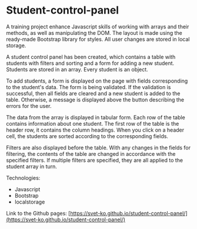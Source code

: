 # Student-control-panel
A training project enhance Javascript skills of working with arrays and their methods, as well as manipulating the DOM.
The layout is made using the ready-made Bootstrap library for styles.
All user changes are stored in local storage.

A student control panel has been created, which contains a table with students with filters and sorting and a form for adding a new student. Students are stored in an array. Every student is an object.

To add students, a form is displayed on the page with fields corresponding to the student's data. The form is being validated. If the validation is successful, then all fields are cleared and a new student is added to the table. Otherwise, a message is displayed above the button describing the errors for the user.

The data from the array is displayed in tabular form. Each row of the table contains information about one student. The first row of the table is the header row, it contains the column headings. When you click on a header cell, the students are sorted according to the corresponding fields.

Filters are also displayed before the table. With any changes in the fields for filtering, the contents of the table are changed in accordance with the specified filters. If multiple filters are specified, they are all applied to the student array in turn.

Technologies:
- Javascript
- Bootstrap
- localstorage

Link to the Github pages: [https://svet-ko.github.io/student-control-panel/](https://svet-ko.github.io/student-control-panel/)
